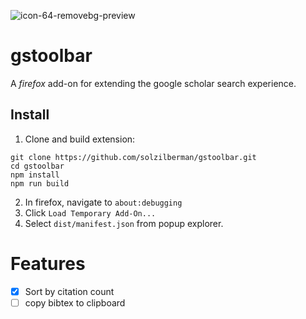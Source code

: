 ![icon-64-removebg-preview](https://github.com/solzilberman/gstoolbar/assets/45021394/999c8463-c8b6-4885-a517-cdfe0c597c56)
# gstoolbar
A *firefox* add-on for extending the google scholar search experience. 
## Install
1. Clone and build extension:
```
git clone https://github.com/solzilberman/gstoolbar.git
cd gstoolbar
npm install
npm run build
```
2. In firefox, navigate to `about:debugging`
3. Click `Load Temporary Add-On...`
4. Select `dist/manifest.json` from popup explorer.


# Features
- [x] Sort by citation count
- [ ] copy bibtex to clipboard

